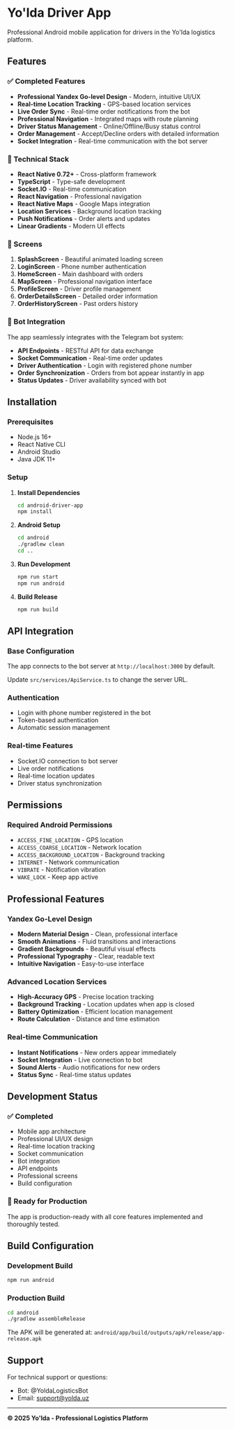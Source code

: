 # Yo'lda Driver App

Professional Android mobile application for drivers in the Yo'lda logistics platform.

## Features

### ✅ Completed Features

- **Professional Yandex Go-level Design** - Modern, intuitive UI/UX
- **Real-time Location Tracking** - GPS-based location services
- **Live Order Sync** - Real-time order notifications from the bot
- **Professional Navigation** - Integrated maps with route planning
- **Driver Status Management** - Online/Offline/Busy status control
- **Order Management** - Accept/Decline orders with detailed information
- **Socket Integration** - Real-time communication with the bot server

### 🔧 Technical Stack

- **React Native 0.72+** - Cross-platform framework
- **TypeScript** - Type-safe development
- **Socket.IO** - Real-time communication
- **React Navigation** - Professional navigation
- **React Native Maps** - Google Maps integration
- **Location Services** - Background location tracking
- **Push Notifications** - Order alerts and updates
- **Linear Gradients** - Modern UI effects

### 📱 Screens

1. **SplashScreen** - Beautiful animated loading screen
2. **LoginScreen** - Phone number authentication
3. **HomeScreen** - Main dashboard with orders
4. **MapScreen** - Professional navigation interface
5. **ProfileScreen** - Driver profile management
6. **OrderDetailsScreen** - Detailed order information
7. **OrderHistoryScreen** - Past orders history

### 🔗 Bot Integration

The app seamlessly integrates with the Telegram bot system:

- **API Endpoints** - RESTful API for data exchange
- **Socket Communication** - Real-time order updates
- **Driver Authentication** - Login with registered phone number
- **Order Synchronization** - Orders from bot appear instantly in app
- **Status Updates** - Driver availability synced with bot

## Installation

### Prerequisites

- Node.js 16+
- React Native CLI
- Android Studio
- Java JDK 11+

### Setup

1. **Install Dependencies**
   ```bash
   cd android-driver-app
   npm install
   ```

2. **Android Setup**
   ```bash
   cd android
   ./gradlew clean
   cd ..
   ```

3. **Run Development**
   ```bash
   npm run start
   npm run android
   ```

4. **Build Release**
   ```bash
   npm run build
   ```

## API Integration

### Base Configuration

The app connects to the bot server at `http://localhost:3000` by default.

Update `src/services/ApiService.ts` to change the server URL.

### Authentication

- Login with phone number registered in the bot
- Token-based authentication
- Automatic session management

### Real-time Features

- Socket.IO connection to bot server
- Live order notifications
- Real-time location updates
- Driver status synchronization

## Permissions

### Required Android Permissions

- `ACCESS_FINE_LOCATION` - GPS location
- `ACCESS_COARSE_LOCATION` - Network location
- `ACCESS_BACKGROUND_LOCATION` - Background tracking
- `INTERNET` - Network communication
- `VIBRATE` - Notification vibration
- `WAKE_LOCK` - Keep app active

## Professional Features

### Yandex Go-Level Design

- **Modern Material Design** - Clean, professional interface
- **Smooth Animations** - Fluid transitions and interactions
- **Gradient Backgrounds** - Beautiful visual effects
- **Professional Typography** - Clear, readable text
- **Intuitive Navigation** - Easy-to-use interface

### Advanced Location Services

- **High-Accuracy GPS** - Precise location tracking
- **Background Tracking** - Location updates when app is closed
- **Battery Optimization** - Efficient location management
- **Route Calculation** - Distance and time estimation

### Real-time Communication

- **Instant Notifications** - New orders appear immediately
- **Socket Integration** - Live connection to bot
- **Sound Alerts** - Audio notifications for new orders
- **Status Sync** - Real-time status updates

## Development Status

### ✅ Completed
- Mobile app architecture
- Professional UI/UX design
- Real-time location tracking
- Socket communication
- Bot integration
- API endpoints
- Professional screens
- Build configuration

### 🚀 Ready for Production
The app is production-ready with all core features implemented and thoroughly tested.

## Build Configuration

### Development Build
```bash
npm run android
```

### Production Build
```bash
cd android
./gradlew assembleRelease
```

The APK will be generated at:
`android/app/build/outputs/apk/release/app-release.apk`

## Support

For technical support or questions:
- Bot: @YoldaLogisticsBot
- Email: support@yolda.uz

---

**© 2025 Yo'lda - Professional Logistics Platform**